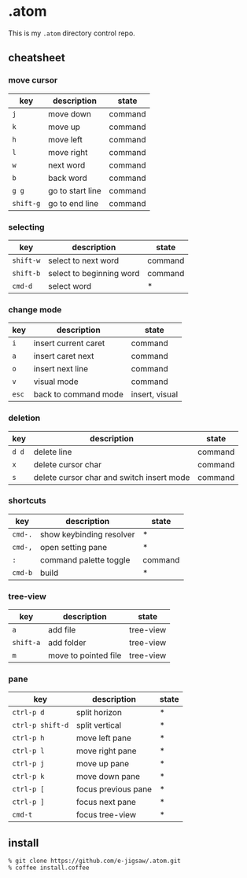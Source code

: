 # .atom

This is my `.atom` directory control repo.

## cheatsheet

### move cursor

key | description | state
--- | ----------- | -----
`j` | move down   | command
`k` | move up     | command
`h` | move left   | command
`l` | move right  | command
`w` | next word   | command
`b` | back word   | command
`g g`     | go to start line | command
`shift-g` | go to end line   | command

### selecting

key       | description         | state
--------- | ------------------- | -------
`shift-w` | select to next word | command
`shift-b` | select to beginning word | command
`cmd-d`   | select word | *

### change mode

key | description          | state
--- | -------------------- | ---
`i` | insert current caret | command
`a` | insert caret next    | command
`o` | insert next line     | command
`v` | visual mode | command
`esc` | back to command mode | insert, visual

### deletion

key | description          | state
--- | -------------------- | ---
`d d` | delete line        | command
`x` | delete cursor char   | command
`s` | delete cursor char and switch insert mode | command

### shortcuts

key     | description              | state
------- | ------------------------ | ---
`cmd-.` | show keybinding resolver | *
`cmd-,` | open setting pane        | *
`:`     | command palette toggle   | command
`cmd-b` | build                    | *

### tree-view

key | description          | state
--- | -------------------- | ---
`a` | add file             | tree-view
`shift-a` | add folder     | tree-view
`m` | move to pointed file | tree-view

### pane

key              | description         | state
---------------- | ------------------- | ---
`ctrl-p d`       | split horizon       | *
`ctrl-p shift-d` | split vertical      | *
`ctrl-p h`       | move left pane      | *
`ctrl-p l`       | move right pane     | *
`ctrl-p j`       | move up pane        | *
`ctrl-p k`       | move down pane      | *
`ctrl-p [`       | focus previous pane | *
`ctrl-p ]`       | focus next pane     | *
`cmd-t`          | focus tree-view     | *

## install

```
% git clone https://github.com/e-jigsaw/.atom.git
% coffee install.coffee
```
